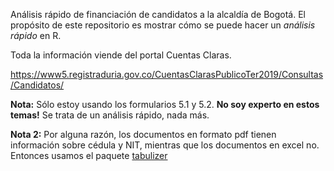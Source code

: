 Análisis rápido de financiación de candidatos a la alcaldía de Bogotá. El propósito de este repositorio es mostrar cómo se puede hacer un _análisis rápido_ en R.

Toda la información viende del portal Cuentas Claras.

https://www5.registraduria.gov.co/CuentasClarasPublicoTer2019/Consultas/Candidatos/

__Nota:__ Sólo estoy usando los formularios 5.1 y 5.2. __No soy experto en estos temas!__ Se trata de un análisis rápido, nada más.

__Nota 2:__ Por alguna razón, los documentos en formato pdf tienen información sobre cédula y NIT, mientras que los documentos en excel no. Entonces usamos el paquete [tabulizer](https://CRAN.R-project.org/package=tabulizer)